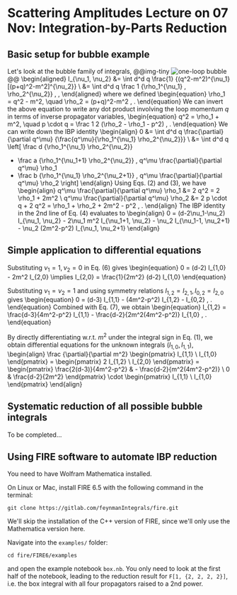 # Scattering Amplitudes Lecture on 07 Nov: Integration-by-Parts Reduction

## Basic setup for bubble example
Let's look at the bubble family of integrals,
@@img-tiny ![one-loop bubble](/bubble.svg) @@
\begin{aligned}
I_{\nu_1, \nu_2} &= \int d^d q \frac{1} {(q^2-m^2)^{\nu_1} [(p+q)^2-m^2]^{\nu_2}} \\
&= \int d^d q \frac 1 {\rho_1^{\nu_1} \, \rho_2^{\nu_2}} \, ,
\end{aligned}
where we defined
\begin{equation}
\rho_1 = q^2 - m^2, \quad \rho_2 = (p+q)^2-m^2 \, .
\end{equation}
We can invert the above equation to write any dot product involving the loop momentum $q$ in terms of inverse propagator variables,
\begin{equation}
q^2 = \rho_1 + m^2, \quad p \cdot q = \frac 1 2 (\rho_2 - \rho_1 - p^2) \, .
\end{equation}
We can write down the IBP identity
\begin{align}
0 &= \int d^d q \frac{\partial}{\partial q^\mu} {\frac{q^\mu}{\rho_1^{\nu_1} \rho_2^{\nu_2}}} \\
&= \int d^d q \left[ \frac d {\rho_1^{\nu_1} \rho_2^{\nu_2}}
 - \frac a {\rho_1^{\nu_1+1} \rho_2^{\nu_2}} \, q^\mu \frac{\partial}{\partial q^\mu} \rho_1
 - \frac b {\rho_1^{\nu_1} \rho_2^{\nu_2+1}} \, q^\mu \frac{\partial}{\partial q^\mu} \rho_2
\right]
\end{align}
Using Eqs. (2) and (3), we have
\begin{align}
q^\mu \frac{\partial}{\partial q^\mu} \rho_1 &= 2 q^2 = 2 \rho_1 + 2m^2 \\
q^\mu \frac{\partial}{\partial q^\mu} \rho_2 &= 2 p \cdot q + 2 q^2 = \rho_1 + \rho_2 + 2m^2 - p^2 \, .
\end{align}
The IBP identity in the 2nd line of Eq. (4) evaluates to
\begin{align}
0 = (d-2\nu_1-\nu_2) I_{\nu_1, \nu_2} - 2\nu_1 m^2 I_{\nu_1+1, \nu_2} - \nu_2 I_{\nu_1-1, \nu_2+1} - \nu_2 (2m^2-p^2) I_{\nu_1, \nu_2+1}
\end{align}

## Simple application to differential equations
Substituting $\nu_1=1, \nu_2=0$ in Eq. (6) gives
\begin{equation}
0 = (d-2) I_{1,0} - 2m^2 I_{2,0} \implies I_{2,0} = \frac{1}{2m^2} (d-2) I_{1,0}
\end{equation}

Substituting $\nu_1=\nu_2=1$ and using symmetry relations $I_{1,2}=I_{2,1}, \, I_{0,2}=I_{2,0}$ gives
\begin{equation}
0 = (d-3) I_{1,1} - (4m^2-p^2) I_{1,2} - I_{0,2} \, .
\end{equation}
Combined with Eq. (7), we obtain
\begin{equation}
I_{1,2} = \frac{d-3}{4m^2-p^2} I_{1,1} - \frac{d-2}{2m^2(4m^2-p^2)} I_{1,0} \, .
\end{equation}

By directly differentiating w.r.t. $m^2$ under the integral sign in Eq. (1), we obtain differential equations for the unknown integrals $(I_{1,0}, I_{1,1})$,
\begin{align}
\frac {\partial}{\partial m^2} \begin{pmatrix} I_{1,1} \\ I_{1,0} \end{pmatrix}
= \begin{pmatrix} 2 I_{1,2} \\ I_{2,0} \end{pmatrix}
= \begin{pmatrix} \frac{2(d-3)}{4m^2-p^2} & - \frac{d-2}{m^2(4m^2-p^2)} \\ 0 & \frac{d-2}{2m^2} \end{pmatrix} \cdot \begin{pmatrix} I_{1,1} \\ I_{1,0} \end{pmatrix}
\end{align}

## Systematic reduction of all possible bubble integrals
To be completed...

## Using FIRE software to automate IBP reduction

You need to have Wolfram Mathematica installed.

On Linux or Mac, install FIRE 6.5 with the following command in the terminal:
```
git clone https://gitlab.com/feynmanIntegrals/fire.git
```
We'll skip the installation of the C++ version of FIRE, since we'll only use the Mathematica version here.

Navigate into the `examples/` folder:
```
cd fire/FIRE6/examples
```
and open the example notebook `box.nb`. You only need to look at the first half of the notebook, leading to the reduction result for `F[1, {2, 2, 2, 2}]`, i.e. the box integral with all four propagators raised to a 2nd power.
